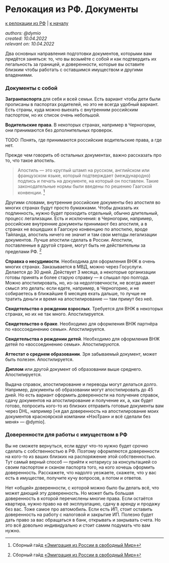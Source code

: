 Релокация из РФ. Документы
==========================

[к релокации из РФ](./README.md) | [к началу](/README.md)

_authors: @dymio
<br/>created: 10.04.2022
<br/>relevant on: 10.04.2022_

Два основных направления подготовки документов, которыми вам придётся заняться: то, что вы возьмёте с собой и как подтвердить их легальность за границей, и доверенности, которые вы оставите близким чтобы работать с оставшимся имуществом и другими владениями.

### Документы с собой

__Загранпаспорта__ для себя и всей семьи. Есть вариант чтобы дети были прописаны в паспортах родителей, но это не всегда удобный вариант. Есть страны, куда можно выехать с внутренним российским паспортом, но их список очень небольшой.

__Водительские права__. В некоторых странах, например в Черногории, они принимаются без дополнительных проверок.

TODO: Понять, где принимаются российские водительские права, а где нет.

Прежде чем говорить об остальных документах, важно рассказать про то, что такое апостиль.

> Апостиль — это круглый штамп на русском, английском или французском языке, который подтверждает (международно) подпись и печать на документе, на который он поставлен. Такие законодательные нормы были введены по решению Гаагской конвенции. [^1]

Другими словами, внутренние российские документы без апостиля во многих странах будут просто бумажками. Чтобы доказать их подлинность, нужно будет проходить отдельный, обычно длительный, процесс легализации. Есть и исключения: в Черногории, например, российские внутренние документы принимают без апостиля, а в странах не вошедших в Гаагскую конвенцию по апостилю, вроде Тайланда, апостиль ничего не значит и там свои методы легализации документов. Лучше апостили сделать в России. Апостили, поставленные в другой стране, могут быть не действительны за пределами РФ. [^1]

__Справка о несудимости__. Необходима для оформления ВНЖ в очень многих странах. Заказывается в МВД, можно через Госуслуги. Делается до 30 дней. Действует 3 месяца, а некоторые организации готовы принять и более старую справку — я слышал про полгода. Можно апостилировать, но, из-за недолговечности, не всегда имеет смысл это делать: если едете, например, в Черногорию, и не собираетесь в ближайшие 6 месяцев ехать дальше, то лучше не тратить деньги и время на апостилирование — там примут без неё.

__Свидетельство о рождении взрослых__. Требуется для ВНЖ в некоторых странах, но их не так много. Апостилируется.

__Свидетельство о браке__. Необходимо для оформления ВНЖ партнёра по «воссоединению семьи». Апостилируется.

__Свидетельства о рождении детей__. Необходимо для оформления ВНЖ детей по «воссоединению семьи». Апостилируются.

__Аттестат о среднем образовании__. Зря забываемый документ, может быть полезен. Апостилируется.

__Диплом__ или другой документ об образовании выше среднего. Апостилируется.

Выдача справок, апостилирование и переводы могут делаться долго. Например, документы об образовании могут апостилировать до 45 дней. Но есть вариант оформить доверенности на получение справок, сдачу документов на апостилирование и получение их, а, как будет готово, попросить кого-то из близких отправить готовые документы вам через DHL, например \[«я дал доверенность на апостилирование моих документов красноярской компании «НэоТран» и всё сделали без меня» — @dymio\].

### Доверенности для работы с имуществом в РФ

Вы не сможете вернуться, если вдруг что-то нужно будет срочно сделать с собственностью в РФ. Поэтому оформляются доверенности на кого-то из ваших близких на распоряжение этой собственностью. Тут самый верный способ — прийти к нотариусу за консультацией со своим паспортом и сканом паспорта того, на кого хочешь оформить доверенность. Расскажете, что надолго уезжаете, скажете, что у вас есть в имуществе, получите кучу вопросов, а потом и ответов.

Нет «общей» доверенности, с которой можно было бы делать всё, что может дающий эту доверенность. Но может быть большая доверенность в которой перечислены многие права. Если остаётся квартира, нужно право на её эксплуатацию, сдачу в аренду и продажу без вас. Тоже самое про автомобиль. Если есть ИП, стоит оставить доверенность на работу с налоговой и закрытие ИП. Полезно будет дать право за вас обращаться в банк, открывать и закрывать счета. Но это всё довольно индивидуально и стоит самим подумать что вам нужно.

[^1]: Cборный гайд [«Эмиграция из России в свободный Мир»](https://equanity.notion.site/equanity/6bb0d8655cf44d25993fb11d14456d5e)
